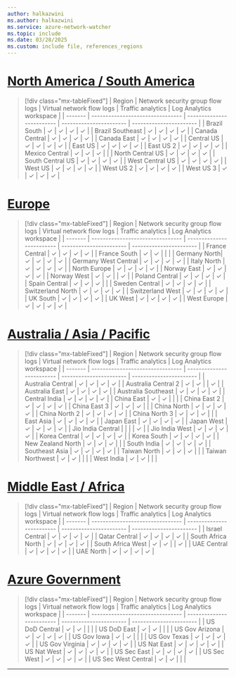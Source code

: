```yaml
---
author: halkazwini
ms.author: halkazwini
ms.service: azure-network-watcher
ms.topic: include
ms.date: 03/28/2025    
ms.custom: include file, references_regions
---
```

# [North America / South America](#tab/Americas)

> [!div class="mx-tableFixed"]
> | Region  | Network security group flow logs | Virtual network flow logs | Traffic analytics | Log Analytics workspace |
> | ------- | -------------------------------- | ------------------------- | ----------------------- | ----------------------- |
> | Brazil South | ✓ | ✓ | ✓ | ✓ |
> | Brazil Southeast | ✓ | ✓ | ✓ | ✓ |
> | Canada Central | ✓ | ✓ | ✓ | ✓ |
> | Canada East | ✓ | ✓ | ✓ | ✓ |
> | Central US | ✓ | ✓ | ✓ | ✓ |
> | East US | ✓ | ✓ | ✓ | ✓ |
> | East US 2 | ✓ | ✓ | ✓ | ✓ |
> | Mexico Central | ✓ | ✓ | ✓ |  |
> | North Central US | ✓ | ✓ | ✓ | ✓ |
> | South Central US | ✓ | ✓ | ✓ | ✓ |
> | West Central US | ✓ | ✓ | ✓ | ✓ |
> | West US | ✓ | ✓ | ✓ | ✓ |
> | West US 2 | ✓ | ✓ | ✓ | ✓ |
> | West US 3 | ✓ | ✓ | ✓ | ✓ |

# [Europe](#tab/Europe)

> [!div class="mx-tableFixed"]
> | Region  | Network security group flow logs | Virtual network flow logs | Traffic analytics | Log Analytics workspace |
> | ------- | -------------------------------- | ------------------------- | ----------------------- | ----------------------- |
> | France Central | ✓ | ✓ | ✓ | ✓ |
> | France South | ✓ | ✓ |  |  |
> | Germany North| ✓ | ✓ | ✓ | ✓ |
> | Germany West Central | ✓ | ✓ | ✓ | ✓ |
> | Italy North | ✓ | ✓ | ✓ | ✓ |
> | North Europe | ✓ | ✓ | ✓ | ✓ |
> | Norway East | ✓ | ✓ | ✓ | ✓ |
> | Norway West | ✓ | ✓ |  | ✓ |
> | Poland Central | ✓ | ✓ | ✓ | ✓ |
> | Spain Central | ✓ | ✓ | ✓ |  |
> | Sweden Central | ✓ | ✓ | ✓ | ✓ |
> | Switzerland North | ✓ | ✓ | ✓ | ✓ |
> | Switzerland West | ✓ | ✓ | ✓ | ✓ |
> | UK South | ✓ | ✓ | ✓ | ✓ |
> | UK West | ✓ | ✓ | ✓ | ✓ |
> | West Europe | ✓ | ✓ | ✓ | ✓ |

# [Australia / Asia / Pacific](#tab/APAC)

> [!div class="mx-tableFixed"]
> | Region  | Network security group flow logs | Virtual network flow logs | Traffic analytics | Log Analytics workspace |
> | ------- | -------------------------------- | ------------------------- | ----------------------- | ----------------------- |
> | Australia Central | ✓ | ✓ | ✓ | ✓ |
> | Australia Central 2 | ✓ | ✓ |  | ✓ |
> | Australia East | ✓ | ✓ | ✓ | ✓ |
> | Australia Southeast | ✓ | ✓ | ✓ | ✓ |
> | Central India | ✓ | ✓ | ✓ | ✓ |
> | China East | ✓ | ✓ |  |  |
> | China East 2 | ✓ | ✓ | ✓ | ✓ |
> | China East 3 | ✓ | ✓ | ✓ |  |
> | China North | ✓ | ✓ | ✓ | ✓ |
> | China North 2 | ✓ | ✓ | ✓ | ✓ |
> | China North 3 | ✓ | ✓ | ✓ |  |
> | East Asia | ✓ | ✓ | ✓ | ✓ |
> | Japan East | ✓ | ✓ | ✓ | ✓ |
> | Japan West | ✓ | ✓ | ✓ | ✓ |
> | Jio India Central |  |  |  | ✓ |
> | Jio India West | ✓ | ✓ | ✓ | ✓ |
> | Korea Central | ✓ | ✓ | ✓ | ✓ |
> | Korea South | ✓ | ✓ | ✓ | ✓ |
> | New Zealand North | ✓ | ✓ | ✓ |  |
> | South India | ✓ | ✓ | ✓ | ✓ |
> | Southeast Asia | ✓ | ✓ | ✓ | ✓ |
> | Taiwan North | ✓ | ✓ | ✓ |  |
> | Taiwan Northwest | ✓ | ✓ |  |  |
> | West India | ✓ | ✓ |  |  |


# [Middle East / Africa](#tab/MiddleEast)

> [!div class="mx-tableFixed"]
> | Region  | Network security group flow logs | Virtual network flow logs | Traffic analytics | Log Analytics workspace |
> | ------- | -------------------------------- | ------------------------- | ----------------------- | ----------------------- |
> | Israel Central | ✓ | ✓ | ✓ | ✓ |
> | Qatar Central | ✓ | ✓ | ✓ | ✓ |
> | South Africa North | ✓ | ✓ | ✓ | ✓ |
> | South Africa West | ✓ | ✓ |  | ✓ |
> | UAE Central | ✓ | ✓ | ✓ | ✓ |
> | UAE North | ✓ | ✓ | ✓ | ✓ |

# [Azure Government](#tab/AzGov)

> [!div class="mx-tableFixed"]
> | Region  | Network security group flow logs | Virtual network flow logs | Traffic analytics | Log Analytics workspace |
> | ------- | -------------------------------- | ------------------------- | ----------------------- | ----------------------- |
> | US DoD Central | ✓ | ✓ |  |  |
> | US DoD East | ✓ | ✓ |  |  |
> | US Gov Arizona | ✓ | ✓ | ✓ | ✓ |
> | US Gov Iowa | ✓ | ✓ |  |  |
> | US Gov Texas | ✓ | ✓ | ✓ | ✓ |
> | US Gov Virginia | ✓ | ✓ | ✓ | ✓ |
> | US Nat East | ✓ | ✓ | ✓ | ✓ |
> | US Nat West | ✓ | ✓ | ✓ | ✓ |
> | US Sec East | ✓ | ✓ | ✓ | ✓ |
> | US Sec West | ✓ | ✓ | ✓ | ✓ |
> | US Sec West Central | ✓ | ✓ |  |  |

---
